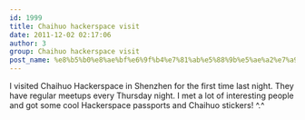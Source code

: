 ```yaml
---
id: 1999
title: Chaihuo hackerspace visit
date: 2011-12-02 02:17:06
author: 3
group: Chaihuo hackerspace visit
post_name: %e8%b5%b0%e8%ae%bf%e6%9f%b4%e7%81%ab%e5%88%9b%e5%ae%a2%e7%a9%ba%e9%97%b4-chaihuo-hackerspace-visit
---
```


I visited Chaihuo Hackerspace in Shenzhen for the first time last night. They have regular meetups every Thursday night.  I met a lot of interesting people and got some cool Hackerspace passports and Chaihuo stickers! ^.^